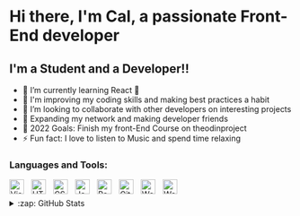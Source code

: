 # Hi there, I'm Cal, a passionate Front-End developer 

## I'm a Student and a Developer!!

- 🌱 I’m currently learning React 🤣
- 💪 I'm improving my coding skills and making best practices a habit
- 👯 I’m looking to collaborate with other developers on interesting projects
- 🔗 Expanding my network and making developer friends
- 🥅 2022 Goals: Finish my front-End Course on theodinproject
- ⚡ Fun fact: I love to listen to Music and spend time relaxing 

### Languages and Tools:

<img align="left" alt="Visual Studio Code" width="26px" src="https://cdn.jsdelivr.net/gh/devicons/devicon/icons/vscode/vscode-original.svg" style="padding-right:10px;" />
<img align="left" alt="HTML5" width="26px" src="https://cdn.jsdelivr.net/gh/devicons/devicon/icons/html5/html5-original.svg" style="padding-right:10px;" />
<img align="left" alt="CSS3" width="26px" src="https://cdn.jsdelivr.net/gh/devicons/devicon/icons/css3/css3-original.svg" style="padding-right:10px;" />
<img align="left" alt="JavaScript" width="26px" src="https://cdn.jsdelivr.net/gh/devicons/devicon/icons/javascript/javascript-original.svg" style="padding-right:10px;" />
<img align="left" alt="React" width="26px" src="https://cdn.jsdelivr.net/gh/devicons/devicon/icons/react/react-original.svg" style="padding-right:10px;" />
<img align="left" alt="Git" width="26px" src="https://cdn.jsdelivr.net/gh/devicons/devicon/icons/git/git-original.svg" style="padding-right:10px;" />
<img align="left" alt="Webpack" width="26px" src="https://cdn.jsdelivr.net/gh/devicons/devicon/icons/webpack/webpack-original.svg" style="padding-right:10px;" />

<img align="left" alt="Webpack" width="26px" src="https://www.svgrepo.com/show/303670/firebase-1-logo.svg" style="padding-right:10px;" />


<br />
<br />

<details>
  <summary>:zap: GitHub Stats</summary>

  <img align="left" alt="CalyWorld's GitHub Stats" src="https://github-readme-stats.vercel.app/api?username=CalyWorld" />

</details>
